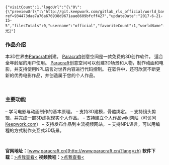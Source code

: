 <!-- BEGIN_AUTOGEN: do NOT edit in this block -->
```@wiki/js/world3D
{"visitCount":1,"logoUrl":"{\"0\":{\"previewUrl\":\"http://git.keepwork.com/gitlab_rls_official/world_base32_42l3nzmfreza/raw/master/preview.jpg\"}}","opusId":127,"desc":"","version":129,"worldUrl":"http://git.keepwork.com/gitlab_rls_official/world_base32_42l3nzmfreza/repository/archive.zip?ref=934473dae7a76a676938d9671aae8609bfcff427","updateDate":"2017-6-21-15-5","filesTotals":0,"username":"official","favoriteCount":1,"worldName":"时光2"}
```
<!-- END_AUTOGEN-->
### 作品介绍

本3D世界由[Paracraft](http://www.paracraft.cn/?lang=zh)创建。
[Paracraft](http://www.paracraft.cn/?lang=zh)创意空间是一款免费的3D创作软件。
适合全年龄层的用户使用。
[Paracraft](http://www.paracraft.cn/?lang=zh)创意空间可以创建3D场景和人物，制作动画和电影，并支持使用NPL语言对世界内容进行代码控制。
在软件中，还可欣赏不断更新的优秀电影作品，并创造属于您的个人作品。

<br/>

### 主要功能
– 学习电影与动画制作的基本原理。
– 支持3D建模，骨骼绑定。
– 支持镜头剪辑，并完成一部3D虚拟现实个人作品。
– 支持建立个人作品wiki网站（可访问[Keepwork.com](http://keepwork.com)）
– 支持发布作品到主流视频网站。
– 支持NPL语言，可以用编程的方式制作交互式3D场景。

<br/>

**官网地址：**[www.paracraft.cn](http://www.paracraft.cn/?lang=zh)
**软件下载：**[>点我查看<](http://www.paracraft.cn/download?lang=zh)
**视频教程：**[>点我查看<](https://github.com/LiXizhi/HourOfCode/wiki)

<br/>

```@wiki/js/comment

```
